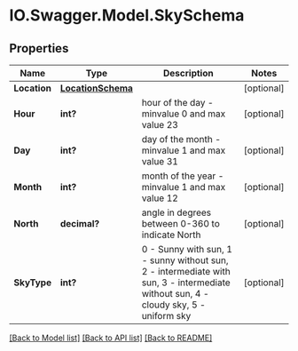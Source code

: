 # IO.Swagger.Model.SkySchema
## Properties

Name | Type | Description | Notes
------------ | ------------- | ------------- | -------------
**Location** | [**LocationSchema**](LocationSchema.md) |  | [optional] 
**Hour** | **int?** | hour of the day - minvalue 0 and max value 23 | [optional] 
**Day** | **int?** | day of the month - minvalue 1 and max value 31 | [optional] 
**Month** | **int?** | month of the year - minvalue 1 and max value 12 | [optional] 
**North** | **decimal?** | angle in degrees between 0-360 to indicate North | [optional] 
**SkyType** | **int?** | 0 - Sunny with sun, 1 - sunny without sun, 2 - intermediate with sun, 3 - intermediate without sun, 4 - cloudy sky, 5 - uniform sky | [optional] 

[[Back to Model list]](../README.md#documentation-for-models) [[Back to API list]](../README.md#documentation-for-api-endpoints) [[Back to README]](../README.md)


